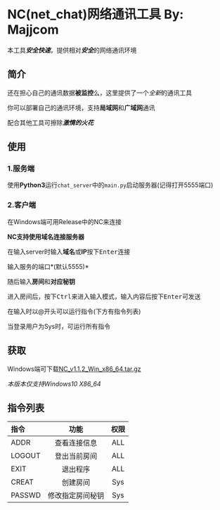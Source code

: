 # NC(net_chat)网络通讯工具 By: Majjcom

本工具***安全快速***，提供相对***安全***的网络通讯环境

## 简介

还在担心自己的通讯数据**被监控**么，这里提供了一个*全新*的通讯工具

你可以部署自己的通讯环境，支持**局域网**和**广域网**通讯

配合其他工具可擦除***激情的火花***

## 使用

### 1.服务端

使用**Python3**运行`chat_server`中的`main.py`启动服务器(记得打开5555端口)

### 2.客户端

在Windows端可用Release中的NC来连接

**NC支持使用域名连接服务器**

在输入server时输入**域名**或**IP**按下<kbd>Enter</kbd>连接

输入服务的端口*(默认5555)*

随后输入**房间**和**对应秘钥**

进入房间后，按下<kbd>Ctrl</kbd>来进入输入模式，输入内容后按下<kbd>Enter</kbd>可发送

在输入时以\@开头可以运行指令(下方有指令列表)

当登录用户为Sys时，可运行所有指令

## 获取

Windows端可下载[NC_v1.1.2_Win_x86_64.tar.gz](https://github.com/Majjcom/net_chat/releases/download/v1.1.2/NC_v1.1.2_Win_x86_64.exe)

*本版本仅支持Windows10 X86_64*

## 指令列表

|指令  |     功能       |权限  |
|:---- |     :----:     |:----:|
|ADDR  |查看连接信息    |ALL   |
|LOGOUT|登出当前房间    |ALL   |
|EXIT  |退出程序        |ALL   |
|CREAT |创建房间        |Sys   |
|PASSWD|修改指定房间秘钥|Sys   |
